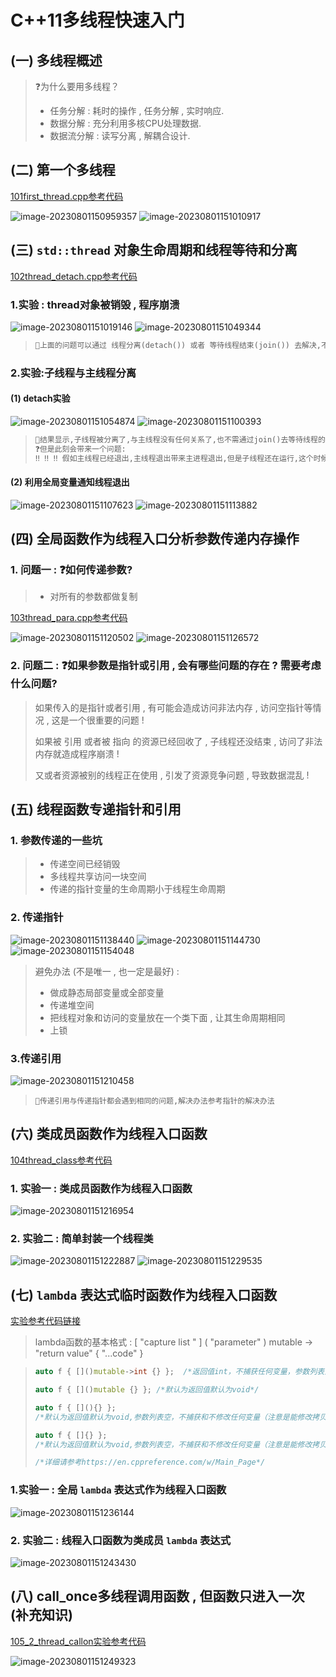 # C++11多线程快速入门

## (一) 多线程概述

>❓为什么要用多线程？
>
>- 任务分解 : 耗时的操作 , 任务分解 , 实时响应.
>- 数据分解 : 充分利用多核CPU处理数据.
>- 数据流分解 : 读写分离 , 解耦合设计.

## (二) 第一个多线程

[101first_thread.cpp参考代码](/code/101first_thread/101first_thread.cpp)

<img src="assets/image-20230801150959357.png" alt="image-20230801150959357" style="zoom:;" /> 

<img src="./assets/image-20230801151010917.png" alt="image-20230801151010917" /> 

## (三) `std::thread` 对象生命周期和线程等待和分离

[102thread_detach.cpp参考代码](/code/102thread_detach/102thread_detach.cpp)

### 1.实验 : thread对象被销毁 , 程序崩溃

<img src="assets/image-20230801151019146.png" alt="image-20230801151019146" /> 
<img src="assets/image-20230801151049344.png" alt="image-20230801151049344" /> 

>```tex
>📖上面的问题可以通过 线程分离(detach()) 或者 等待线程结束(join()) 去解决,不过这两种解决方案都会存在一定的问题!往下走有更好的解决办法
>```

### 2.实验:子线程与主线程分离

#### (1) detach实验

<img src="assets/image-20230801151054874.png" alt="image-20230801151054874" /> 

<img src="assets/image-20230801151100393.png" alt="image-20230801151100393" /> 

>```tex
>📖结果显示,子线程被分离了,与主线程没有任何关系了,也不需通过join()去等待线程的结束。
>❓但是此刻会带来一个问题:
>‼️ ‼️ ‼️ 假如主线程已经退出,主线程退出带来主进程退出,但是子线程还在运行,这个时候,静态局部变量、全局变量、堆空间、共享内存等资源都已经被操作系统回收,如果子线程访问了这些资源,就会导致程序的崩溃,这是一个值得注意的问题。
>```

#### (2) 利用全局变量通知线程退出

<img src="assets/image-20230801151107623.png" alt="image-20230801151107623" /> 

<img src="assets/image-20230801151113882.png" alt="image-20230801151113882" /> 

## (四) 全局函数作为线程入口分析参数传递内存操作

### 1. 问题一 : ❓如何传递参数?

>- 对所有的参数都做复制

[103thread_para.cpp参考代码](/code/103thread_para/103thread_para.cpp)

<img src="./assets/image-20230801151120502.png" alt="image-20230801151120502" /> 

<img src="./assets/image-20230801151126572.png" alt="image-20230801151126572" /> 

### 2. 问题二 : ❓如果参数是指针或引用 , 会有哪些问题的存在 ? 需要考虑什么问题?

>如果传入的是指针或者引用 , 有可能会造成访问非法内存 , 访问空指针等情况 , 这是一个很重要的问题 !
>
>如果被 引用 或者被 指向 的资源已经回收了 , 子线程还没结束 , 访问了非法内存就造成程序崩溃 !
>
>又或者资源被别的线程正在使用 , 引发了资源竞争问题 , 导致数据混乱 ! 

## (五) 线程函数专递指针和引用

### 1. 参数传递的一些坑

>- 传递空间已经销毁
>- 多线程共享访问一块空间
>- 传递的指针变量的生命周期小于线程生命周期

### 2. 传递指针

<img src="./assets/image-20230801151138440.png" alt="image-20230801151138440" /> 

<img src="./assets/image-20230801151144730.png" alt="image-20230801151144730" /> 

<img src="./assets/image-20230801151154048.png" alt="image-20230801151154048" /> 


>避免办法 (不是唯一 , 也一定是最好) : 
>
>- 做成静态局部变量或全部变量
>- 传递堆空间
>- 把线程对象和访问的变量放在一个类下面 , 让其生命周期相同
>- 上锁

### 3.传递引用

<img src="./assets/image-20230801151210458.png" alt="image-20230801151210458" /> 

>```
>📖传递引用与传递指针都会遇到相同的问题,解决办法参考指针的解决办法
>```

## (六) 类成员函数作为线程入口函数

[104thread_class参考代码](/code/104thread_class)

### 1. 实验一 : 类成员函数作为线程入口函数

<img src="./assets/image-20230801151216954.png" alt="image-20230801151216954" /> 

### 2. 实验二 : 简单封装一个线程类

<img src="./assets/image-20230801151222887.png" alt="image-20230801151222887" /> 

<img src="./assets/image-20230801151229535.png" alt="image-20230801151229535" /> 

## (七) `lambda` 表达式临时函数作为线程入口函数

[实验参考代码链接](/code/105thread_lambda)

>
>lambda函数的基本格式 : [ "capture list " ] ( "parameter" ) mutable -> "return value" { "...code" }
>

>```c++
>auto f { []()mutable->int {} };  /*返回值int，不捕获任何变量，参数列表为空，可修改和拷贝任何变量*/
>
>auto f { []()mutable {} }; /*默认为返回值默认为void*/
>
>auto f { [](){} };
>/*默认为返回值默认为void,参数列表空，不捕获和不修改任何变量（注意是能修改拷贝，而不是值本身）*/
>
>auto f { []{} };
>/*默认为返回值默认为void,参数列表空，不捕获和不修改任何变量（注意是能修改拷贝，而不是值本身）*/
>
>/*详细请参考https://en.cppreference.com/w/Main_Page*/
>```

### 1.实验一 : 全局 `lambda` 表达式作为线程入口函数

<img src="./assets/image-20230801151236144.png" alt="image-20230801151236144" /> 

### 2. 实验二 : 线程入口函数为类成员 `lambda` 表达式

<img src="./assets/image-20230801151243430.png" alt="image-20230801151243430" /> 

## (八) call_once多线程调用函数 , 但函数只进入一次 (补充知识)

[105_2_thread_callon实验参考代码](/code/105_2thread_callone)

<img src="./assets/image-20230801151249323.png" alt="image-20230801151249323" style="zoom:;" /> 

